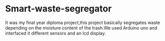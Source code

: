 # Smart-waste-segregator
It was my final year diploma project,this project basically segregates waste depending on the moisture content of the trash.We used Arduino uno and interfaced it different sensors and an lcd display.
